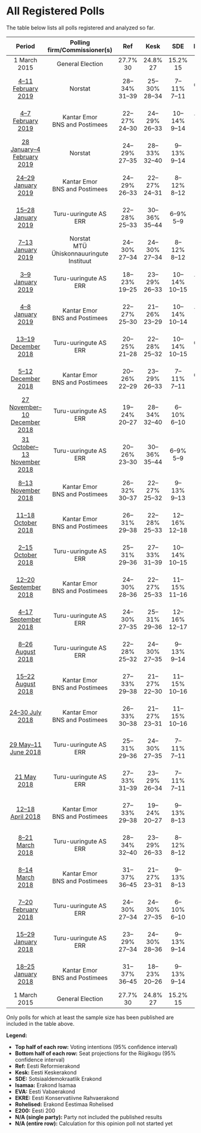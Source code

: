 # All Registered Polls

The table below lists all polls registered and analyzed so far.

| Period     | Polling firm/Commissioner(s) | Ref | Kesk | SDE | Isamaa | EVA | EKRE | Rohelised | E200 |
|:----------:|:----------------------------:|:--:|:--:|:--:|:--:|:--:|:--:|:--:|:--:|
| 1 March 2015 | General Election | 27.7% <br> 30 | 24.8% <br> 27 | 15.2% <br> 15 | 13.7% <br> 14 | 8.7% <br> 8 | 8.1% <br> 7 | 0.9% <br> 0 | 0.0% <br> 0 |
| [4–11 February 2019](2019-02-11-Norstat.html) | Norstat | 28–34% <br> 31–39 | 25–30% <br> 28–34 | 7–11% <br> 7–11 | 6–10% <br> 6–10 | N/A <br> N/A | 15–20% <br> 16–22 | 1–3% <br> 0 | 2–4% <br> 0 |
| [4–7 February 2019](2019-02-07-KantarEmor.html) | Kantar Emor <br> BNS and Postimees | 22–27% <br> 24–30 | 24–29% <br> 26–33 | 10–14% <br> 9–14 | 7–10% <br> 6–10 | 0–1% <br> 0 | 17–21% <br> 17–23 | 1–3% <br> 0 | 5–8% <br> 4–8 |
| [28 January–4 February 2019](2019-02-04-Norstat.html) | Norstat | 24–29% <br> 27–35 | 28–33% <br> 32–40 | 9–13% <br> 9–14 | 6–9% <br> 5–9 | N/A <br> N/A | 11–16% <br> 12–17 | 3–5% <br> 0–5 | 3–6% <br> 0–5 |
| [24–29 January 2019](2019-01-29-KantarEmor.html) | Kantar Emor <br> BNS and Postimees | 24–29% <br> 26–33 | 22–27% <br> 24–31 | 8–12% <br> 8–12 | 6–9% <br> 5–9 | 1–3% <br> 0 | 16–21% <br> 17–23 | 3–6% <br> 0–5 | 6–9% <br> 5–9 |
| [15–28 January 2019](2019-01-28-Turu-uuringuteAS.html) | Turu-uuringute AS <br> ERR | 22–28% <br> 25–33 | 30–36% <br> 35–44 | 6–9% <br> 5–9 | 5–8% <br> 0–7 | 1–2% <br> 0 | 15–19% <br> 16–22 | 2–4% <br> 0 | 4–7% <br> 0–6 |
| [7–13 January 2019](2019-01-13-Norstat.html) | Norstat <br> MTÜ Ühiskonnauuringute Instituut | 24–30% <br> 27–34 | 24–30% <br> 27–34 | 8–12% <br> 8–12 | 6–9% <br> 5–8 | 0–1% <br> 0 | 18–22% <br> 19–25 | 1–3% <br> 0 | 1–3% <br> 0 |
| [3–9 January 2019](2019-01-09-Turu-uuringuteAS.html) | Turu-uuringute AS <br> ERR | 18–23% <br> 19–25 | 23–29% <br> 26–33 | 10–14% <br> 10–15 | 7–11% <br> 7–11 | 1–2% <br> 0 | 18–23% <br> 19–25 | 1–2% <br> 0 | 6–9% <br> 5–8 |
| [4–8 January 2019](2019-01-08-KantarEmor.html) | Kantar Emor <br> BNS and Postimees | 22–27% <br> 25–30 | 21–26% <br> 23–29 | 10–14% <br> 10–14 | 7–10% <br> 6–9 | 1–2% <br> 0 | 18–22% <br> 20–25 | 2–4% <br> 0 | 5–8% <br> 5–8 |
| [13–19 December 2018](2018-12-19-Turu-uuringuteAS.html) | Turu-uuringute AS <br> ERR | 20–25% <br> 21–28 | 22–28% <br> 25–32 | 10–14% <br> 10–15 | 6–10% <br> 6–10 | 1–2% <br> 0 | 19–24% <br> 20–27 | 2–4% <br> 0 | 5–8% <br> 0–7 |
| [5–12 December 2018](2018-12-12-KantarEmor.html) | Kantar Emor <br> BNS and Postimees | 20–26% <br> 22–29 | 23–29% <br> 26–33 | 7–11% <br> 7–11 | 6–10% <br> 6–10 | 1–3% <br> 0 | 18–23% <br> 19–25 | 3–5% <br> 0 | 7–10% <br> 6–10 |
| [27 November–10 December 2018](2018-12-10-Turu-uuringuteAS.html) | Turu-uuringute AS <br> ERR | 19–24% <br> 20–27 | 28–34% <br> 32–40 | 6–10% <br> 6–10 | 4–7% <br> 0–6 | 1–2% <br> 0 | 16–21% <br> 17–23 | 2–4% <br> 0 | 6–9% <br> 5–9 |
| [31 October–13 November 2018](2018-11-13-Turu-uuringuteAS.html) | Turu-uuringute AS <br> ERR | 20–26% <br> 23–30 | 30–36% <br> 35–44 | 6–9% <br> 5–9 | 4–7% <br> 0–6 | 1–2% <br> 0 | 13–17% <br> 13–19 | 2–4% <br> 0 | 6–10% <br> 6–10 |
| [8–13 November 2018](2018-11-13-KantarEmor.html) | Kantar Emor <br> BNS and Postimees | 26–32% <br> 30–37 | 22–27% <br> 25–32 | 9–13% <br> 9–13 | 4–6% <br> 0–5 | 2–3% <br> 0 | 15–19% <br> 16–21 | 2–4% <br> 0 | 7–10% <br> 6–10 |
| [11–18 October 2018](2018-10-18-KantarEmor.html) | Kantar Emor <br> BNS and Postimees | 26–31% <br> 29–38 | 22–28% <br> 25–33 | 12–16% <br> 12–18 | 4–7% <br> 0–6 | 1–3% <br> 0 | 14–18% <br> 14–20 | 3–5% <br> 0–5 | 4–7% <br> 0–7 |
| [2–15 October 2018](2018-10-15-Turu-uuringuteAS.html) | Turu-uuringute AS <br> ERR | 25–31% <br> 29–36 | 27–33% <br> 31–39 | 10–14% <br> 10–15 | 4–7% <br> 0–6 | 1–3% <br> 0 | 15–19% <br> 16–22 | 1–3% <br> 0 | N/A <br> N/A |
| [12–20 September 2018](2018-09-20-KantarEmor.html) | Kantar Emor <br> BNS and Postimees | 24–30% <br> 28–36 | 22–27% <br> 25–33 | 11–15% <br> 11–16 | 4–6% <br> 0–6 | 2–5% <br> 0 | 18–23% <br> 19–27 | 2–4% <br> 0 | 3–6% <br> 0–5 |
| [4–17 September 2018](2018-09-17-Turu-uuringuteAS.html) | Turu-uuringute AS <br> ERR | 24–30% <br> 27–35 | 25–31% <br> 29–36 | 12–16% <br> 12–17 | 2–4% <br> 0 | 1–3% <br> 0 | 15–19% <br> 16–21 | 2–4% <br> 0 | N/A <br> N/A |
| [8–26 August 2018](2018-08-26-Turu-uuringuteAS.html) | Turu-uuringute AS <br> ERR | 22–28% <br> 25–32 | 24–30% <br> 27–35 | 9–13% <br> 9–14 | 4–7% <br> 0–6 | 1–3% <br> 0 | 17–22% <br> 18–24 | 3–5% <br> 0–5 | N/A <br> N/A |
| [15–22 August 2018](2018-08-22-KantarEmor.html) | Kantar Emor <br> BNS and Postimees | 27–33% <br> 29–38 | 21–27% <br> 22–30 | 11–15% <br> 10–16 | 4–7% <br> 0–6 | 3–6% <br> 0–6 | 18–24% <br> 19–27 | 1–3% <br> 0 | N/A <br> N/A |
| [24–30 July 2018](2018-07-30-KantarEmor.html) | Kantar Emor <br> BNS and Postimees | 26–33% <br> 30–38 | 21–27% <br> 23–31 | 11–15% <br> 10–16 | 4–7% <br> 0–7 | 2–5% <br> 0 | 19–25% <br> 20–28 | 2–4% <br> 0 | N/A <br> N/A |
| [29 May–11 June 2018](2018-06-11-Turu-uuringuteAS.html) | Turu-uuringute AS <br> ERR | 25–31% <br> 29–36 | 24–30% <br> 27–35 | 7–11% <br> 7–11 | 4–7% <br> 0–6 | 3–5% <br> 0–5 | 16–20% <br> 16–23 | 1–3% <br> 0 | N/A <br> N/A |
| [21 May 2018](2018-05-21-Turu-uuringuteAS.html) | Turu-uuringute AS <br> ERR | 27–33% <br> 31–39 | 23–29% <br> 26–34 | 7–11% <br> 7–11 | 4–7% <br> 0–6 | 2–4% <br> 0 | 13–17% <br> 13–19 | 3–5% <br> 0–5 | N/A <br> N/A |
| [12–18 April 2018](2018-04-18-KantarEmor.html) | Kantar Emor <br> BNS and Postimees | 27–33% <br> 29–38 | 19–24% <br> 20–27 | 9–13% <br> 8–13 | 4–8% <br> 0–7 | 4–8% <br> 0–7 | 17–22% <br> 17–23 | 5–8% <br> 0–7 | N/A <br> N/A |
| [8–21 March 2018](2018-03-21-Turu-uuringuteAS.html) | Turu-uuringute AS <br> ERR | 28–34% <br> 32–40 | 23–29% <br> 26–33 | 8–12% <br> 8–12 | 4–7% <br> 0–6 | 2–4% <br> 0 | 11–15% <br> 11–16 | 2–4% <br> 0 | N/A <br> N/A |
| [8–14 March 2018](2018-03-14-KantarEmor.html) | Kantar Emor <br> BNS and Postimees | 31–37% <br> 36–45 | 21–27% <br> 23–31 | 9–13% <br> 8–13 | 3–6% <br> 0–5 | 4–7% <br> 0–6 | 16–21% <br> 17–24 | 3–5% <br> 0 | N/A <br> N/A |
| [7–20 February 2018](2018-02-20-Turu-uuringuteAS.html) | Turu-uuringute AS <br> ERR | 24–30% <br> 27–34 | 24–30% <br> 27–35 | 6–10% <br> 6–10 | 5–8% <br> 0–7 | 3–5% <br> 0–5 | 12–16% <br> 12–17 | 2–4% <br> 0 | N/A <br> N/A |
| [15–29 January 2018](2018-01-29-Turu-uuringuteAS.html) | Turu-uuringute AS <br> ERR | 23–29% <br> 27–34 | 24–30% <br> 28–36 | 9–13% <br> 9–14 | 4–7% <br> 0–6 | 3–5% <br> 0–5 | 10–14% <br> 10–15 | 3–5% <br> 0–5 | N/A <br> N/A |
| [18–25 January 2018](2018-01-25-KantarEmor.html) | Kantar Emor <br> BNS and Postimees | 31–37% <br> 36–45 | 18–23% <br> 20–26 | 9–13% <br> 9–14 | 3–6% <br> 0–5 | 4–7% <br> 0–6 | 16–21% <br> 17–24 | 3–6% <br> 0–5 | N/A <br> N/A |
| 1 March 2015 | General Election | 27.7% <br> 30 | 24.8% <br> 27 | 15.2% <br> 15 | 13.7% <br> 14 | 8.7% <br> 8 | 8.1% <br> 7 | 0.9% <br> 0 | 0.0% <br> 0 |

Only polls for which at least the sample size has been published are included in the table above.

**Legend:**
+ **Top half of each row:** Voting intentions (95% confidence interval)
+ **Bottom half of each row:** Seat projections for the Riigikogu (95% confidence interval)
+ **Ref:** Eesti Reformierakond
+ **Kesk:** Eesti Keskerakond
+ **SDE:** Sotsiaaldemokraatlik Erakond
+ **Isamaa:** Erakond Isamaa
+ **EVA:** Eesti Vabaerakond
+ **EKRE:** Eesti Konservatiivne Rahvaerakond
+ **Rohelised:** Erakond Eestimaa Rohelised
+ **E200:** Eesti 200
+ **N/A (single party):** Party not included the published results
+ **N/A (entire row):** Calculation for this opinion poll not started yet


